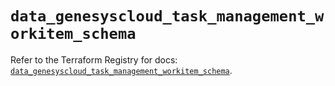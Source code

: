 # `data_genesyscloud_task_management_workitem_schema`

Refer to the Terraform Registry for docs: [`data_genesyscloud_task_management_workitem_schema`](https://registry.terraform.io/providers/mypurecloud/genesyscloud/1.70.0/docs/data-sources/task_management_workitem_schema).
